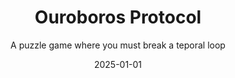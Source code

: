 ---
title: "Ouroboros Protocol"
project-type: personal
subtitle: "A puzzle game where you must break a teporal loop"
modal-id: 4
date: 2025-01-01
img: OuroborosProtocol.png
modal-bg-color: "#1a1a1a"        # Colore di sfondo del popup 
modal-text-color: "#0fb0b0"      # Colore del testo 
alt: "Screenshot del platform 2D"
video-embed: "https://www.youtube.com/embed/CMFeDJNj5mo?si=KOsYkvdEIlEmC1t0" # Opzionale/Da fare

description: > # L'uso di > permette di scrivere su più righe
  
  You wake up alone on a spaceship. It's quiet, too quiet.
  Something feels wrong… and then, suddenly, everything resets.

  You're trapped in a temporal loop: every 8 minutes, time rewinds. The ship returns to its original state. Everyone and everything forgets,
  except you.

  Your only way out? A mysterious code.
  But here's the twist: the code is scattered across different rooms, hidden in fragments, buried in timelines you’ll have to revisit. Again and again.

  Explore, observe, and adapt.
  Each loop gives you one more piece of the puzzle, one more chance to uncover what happened, and why you're caught in this bizarre cycle.

  This is sci-fi with a twist of time travel, mystery, and just enough chaos to keep things interesting. 

role:
  - Game & Level Designer
tags:
  - Unity engine
  - VR

project-date: "20/10/2025"
project-url: "https://open-quest-studio.itch.io/ouroboros-protocol"
gdd-id: "1nPYbN0sGOdszi_W4mxYJdlVdvszi6Uot"
---